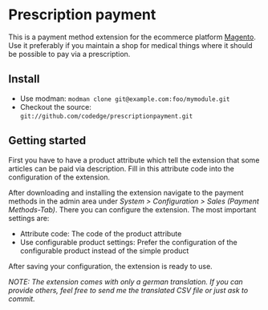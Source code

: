 # Prescription payment

This is a payment method extension for the ecommerce platform [Magento](http://www.magentocommerce.com/).
Use it preferably if you maintain a shop for medical things where it should be possible to pay via a prescription.

## Install
* Use modman: `modman clone git@example.com:foo/mymodule.git`
* Checkout the source: `git://github.com/codedge/prescriptionpayment.git`

## Getting started
First you have to have a product attribute which tell the extension that some articles can be paid via description. Fill in this attribute code into the configuration of the extension.

After downloading and installing the extension navigate to the payment methods in the admin area under *System > Configuration > Sales (Payment Methods-Tab)*.
There you can configure the extension. The most important settings are:

* Attribute code: The code of the product attribute
* Use configurable product settings: Prefer the configuration of the configurable product instead of the simple product

After saving your configuration, the extension is ready to use.

*NOTE: The extension comes with only a german translation. If you can provide others, feel free to send me the translated CSV file or just ask to commit.*
